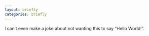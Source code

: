 ```yaml
---
layout: briefly
categories: briefly
---
```


I can’t even make a joke about not wanting this to say “Hello World!”.  
